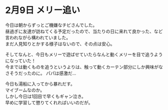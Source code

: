 # 2月9日 メリー追い

今日は朝からずっとご機嫌なチビさんでした。  
昼過ぎに友達が訪ねてくる予定だったので、当たりの日に来れて良かった、など言われながら構われていました。  
まだ人見知りとかする様子はないので、その点は安心。

そしてなんと、今日もメリーで遊ばせていたらなんと動くメリーを目で追うようになっていた！  
今までは動くものを追うというよりは、触って動くカーテン部分にしか興味がなさそうだったのに。
パパは感激だ…

今日も湯船に入ってから暴れだす。  
マイブームなのか。  
しかし今日は1回目で早くもギャン泣き。  
早めに学習して懲りてくれればいいのだが。